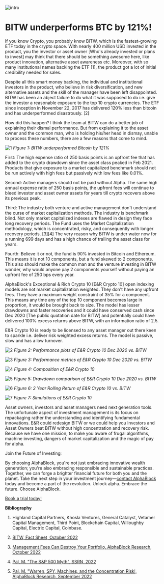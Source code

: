 ![intro](/bitw/intro.png)

# BITW underperforms BTC by 121%!

If you know Crypto, you probably know BITW, which is the fastest-growing ETF today in the crypto space. With nearly 400 million USD invested in the product, you the investor or asset owner [Who's already invested or plans to invest] may think that there should be something awesome here, like product innovation, alternative asset awareness etc. Moreover, with so many institutional names backing the ETF [1], the product got a lot of initial credibility needed for sales.

Despite all this smart money backing, the individual and institutional investors in the product, who believe in risk diversification, and new alternative assets and the skill of the manager have been left disappointed. BITW has been an abject failure to do what it was supposed to do i.e. give the investor a reasonable exposure to the top 10 crypto currencies. The ETF since inception in November 22, 2017 has delivered 120% less than bitcoin and has underperformed disastrously. [2]

How did this happen? I think the team at BITW can do a better job of explaining their dismal performance. But from explaining it to the asset owner and the common man, who is holding his/her head in dismay, unable to process these numbers, there are a few reasons that come to mind.

![1](/bitw/1.png)
*Figure 1: BITW underperformed Bitcoin by 121%*

First: The high expense ratio of 250 basis points is an upfront fee that has added to the crypto drawdown since the asset class peaked in Feb 2021. Products that give exposure to a market capitalized benchmark should not be run actively with high fees but passively with low fees like 0.01%.

Second: Active managers should not be paid without Alpha. The same high annual expense ratio of 250 basis points, the upfront fees will continue to bleed investor and asset owner assets for years till crypto recovers above its previous peak.

Third: The industry both venture and active management don't understand the curse of market capitalization methods. The industry is benchmark blind. Not only market capitalized indexes are flawed in design they face long recovery periods. The Fund uses the Market Capitalization methodology, which is concentrated, risky, and consequently with longer recovery periods. [3][4] The very reason why BITW is under water now for a running 699 days and has a high chance of trailing the asset class for years.

Fourth: Believe it or not, the fund is 90% invested in Bitcoin and Ethereum. This means it is not 10 components, but a fund skewed to 2 components. This also should make the common man and the venture investing in BITW wonder, why would anyone pay 2 components yourself without paying an upfront fee of 250 bps every year.

AlphaBlock's Exceptional & Rich Crypto 10 [E&R Crypto 10] open indexing models are not market capitalization weighted. They don't have any upfront fees. They have a maximum weight constraint of 35% for a component. This means any time any of the top 10 component becomes large in proportion, it would be brought back to size. The model has lesser drawdowns and faster recoveries and it could have conserved cash since Dec 2020 [The public quotation date for BITW] and potentially could have delivered 100% excess returns above BITW, with an information ratio of 2.5. 

E&R Crypto 10 is ready to be licensed to any asset manager out there keen to sparkle i.e. deliver risk weighted excess returns. The model is passive, slow and has a low turnover.


![2](/bitw/2.png)
*Figure 2: Performance plots of E&R Crypto 10 Dec 2020 vs. BITW*

![3](/bitw/3.png)
*Figure 3: Performance metrics of E&R Crypto 10 Dec 2020 vs. BITW*

![4](/bitw/4.png)
*Figure 4: Composition of E&R Crypto 10*

![5](/bitw/5.png)
*Figure 5: Drawdown comparison of E&R Crypto 10 Dec 2020 vs. BITW*

![6](/bitw/6.png)
*Figure 6: 2 Year Rolling Return of E&R Crypto 10 vs. BITW*

![7](/bitw/7.png)
*Figure 7: Simulations of E&R Crypto 10*


Asset owners, investors and asset managers need next generation tools. The unfortunate aspect of investment management is its focus on repackaging rather the understanding and identifying fundamental innovations. E&R could redesign BITW or we could help you Investors and Asset Owners beat BITW without high concentration and recovery risk. Because we have one mission, to make you aware of frugal algorithms, machine investing, dangers of market capitalization and the magic of pay for alpha.

Join the Future of Investing:

By choosing AlphaBlock, you're not just embracing innovative wealth generation; you're also embracing responsible and sustainable practices. Together, we can forge a brighter financial future for both you and the planet. Take the next step in your investment journey—[contact AlphaBlock](https://calendly.com/mukulpal/alphablock?month=2024-04) today and become a part of the revolution. Unlock alpha. Embrace the future. Choose AlphaBlock.


[Book a trial today!](https://calendly.com/mukulpal/alphablock)

**Bibliography**

1. Highland Capital Partners, Khosla Ventures, General Catalyst, Vetamer Capital Management, Third Point, Blockchain Capital, Willoughby Capital, Electric Capital, Coinbase.

2. [BITW, Fact Sheet, October 2022](https://s3.amazonaws.com/static.bitwiseinvestments.com/FactSheet/bitwise10/Bitwise-10-Crypto-Index-Fund-Fact-Sheet.pdf)

3. [Management Fees Can Destroy Your Portfolio, AlphaBlock Research, October 2022](https://www.linkedin.com/feed/update/urn:li:activity:6985706058769985536?lipi=urn%3Ali%3Apage%3Ad_flagship3_pulse_read%3Bb2Nd0Cf0QquKBXVVyoRjJg%3D%3D)

4. [Pal, M. "The S&P 500 Myth", SSRN, 2022](https://www.linkedin.com/pulse/sp-500-myth-mukul-pal-caia/?lipi=urn%3Ali%3Apage%3Ad_flagship3_pulse_read%3Bb2Nd0Cf0QquKBXVVyoRjJg%3D%3D)

5. [Pal, M. "Warren, SPY, Machines, and the Concentration Risk!, AlphaBlock Research, September 2022](https://www.linkedin.com/pulse/warren-spy-machines-concentration-risk-mukul-pal-caia/?trackingId=pvE0zI6hTTe4RLrSUqwXiA%3D%3D&lipi=urn%3Ali%3Apage%3Ad_flagship3_pulse_read%3Bb2Nd0Cf0QquKBXVVyoRjJg%3D%3D)

